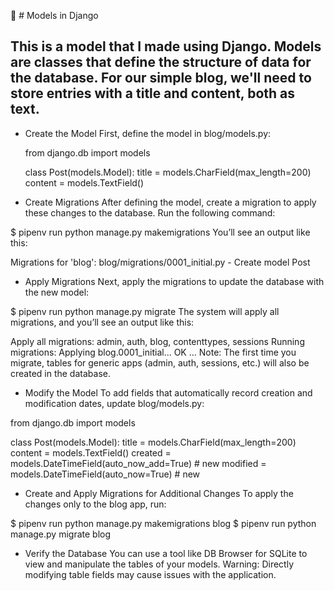 📝 # Models in Django

## This is a model that I made using Django. Models are classes that define the structure of data for the database. For our simple blog, we'll need to store entries with a title and content, both as text.

*  Create the Model
First, define the model in blog/models.py:


    from django.db import models

    class Post(models.Model):
        title = models.CharField(max_length=200)
        content = models.TextField()


*  Create Migrations
After defining the model, create a migration to apply these changes to the database. Run the following command:


$ pipenv run python manage.py makemigrations
You’ll see an output like this:

Migrations for 'blog':
  blog/migrations/0001_initial.py
    - Create model Post


* Apply Migrations
Next, apply the migrations to update the database with the new model:

$ pipenv run python manage.py migrate
The system will apply all migrations, and you’ll see an output like this:


Apply all migrations: admin, auth, blog, contenttypes, sessions
Running migrations:
  Applying blog.0001_initial... OK
  ...
Note: The first time you migrate, tables for generic apps (admin, auth, sessions, etc.) will also be created in the database.

*  Modify the Model
To add fields that automatically record creation and modification dates, update blog/models.py:


from django.db import models
    
class Post(models.Model):
    title = models.CharField(max_length=200)
    content = models.TextField()
    created = models.DateTimeField(auto_now_add=True)  # new
    modified = models.DateTimeField(auto_now=True)     # new


* Create and Apply Migrations for Additional Changes
To apply the changes only to the blog app, run:

$ pipenv run python manage.py makemigrations blog
$ pipenv run python manage.py migrate blog


* Verify the Database
You can use a tool like DB Browser for SQLite to view and manipulate the tables of your models. Warning: Directly modifying table fields may cause issues with the application.


